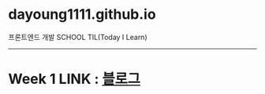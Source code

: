 # dayoung1111.github.io
프론트엔드 개발 SCHOOL 
TIL(Today I Learn)

---------
Week 1
LINK : [블로그](httP://dayoung1111.github.io)
=========

